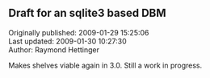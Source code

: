 ## Draft for an sqlite3 based DBM  
Originally published: 2009-01-29 15:25:06  
Last updated: 2009-01-30 10:27:30  
Author: Raymond Hettinger  
  
Makes shelves viable again in 3.0.  Still a work in progress.